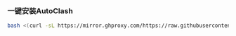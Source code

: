 ### 一键安装AutoClash
   ```bash
   bash <(curl -sL https://mirror.ghproxy.com/https://raw.githubusercontent.com/gdfsnhsw/AutoClash/master/install)
   ```
